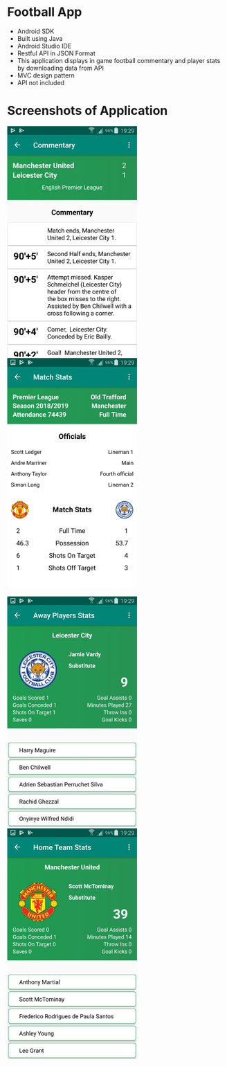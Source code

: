 # Football App
- Android SDK
- Built using Java
- Android Studio IDE
- Restful API in JSON Format
- This application displays in game football commentary and player stats by downloading data from API
- MVC design pattern
- API not included

# Screenshots of Application

<img src="Screenshots/image0.jpeg" width=300> <img src="Screenshots/image1.jpeg" width=300>


<img src="Screenshots/image2.jpeg" width=300> <img src="Screenshots/image3.jpeg" width=300>
